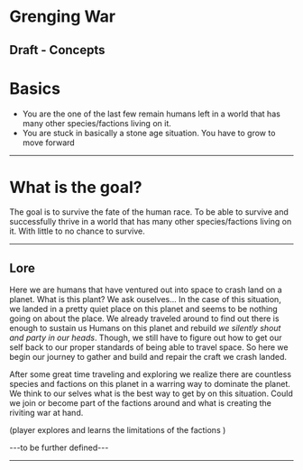 # Grenging War

## Draft - Concepts

# Basics
- You are the one of the last few remain humans left in a world that has many other species/factions living on it.
- You are stuck in basically a stone age situation. You have to grow to move forward

----------------------------------------------------------------
# What is the goal?
The goal is to survive the fate of the human race. To be able to survive and successfully thrive in a world that has many other species/factions living on it. With little to no chance to survive. 

----------------------------------------------------------------
## Lore 

Here we are humans that have ventured out into space to crash land on a planet. What is this plant? We ask ouselves... In the case of this situation, we landed in a pretty quiet place on this planet and seems to be nothing going on about the place. We already traveled around to find out there is enough to sustain us Humans on this planet and rebuild *we silently shout and party in our heads*. Though, we still have to figure out how to get our self back to our proper standards of being able to travel space. So here we begin our journey to gather and build and repair the craft we crash landed. 

After some great time traveling and exploring we realize there are countless species and factions on this planet in a warring way to dominate the planet. We think to our selves what is the best way to get by on this situation. Could we join or become part of the factions around and what is creating the riviting war at hand. 

(player explores and learns the limitations of the factions )

---to be further defined---



----------------------------------------------------------------
